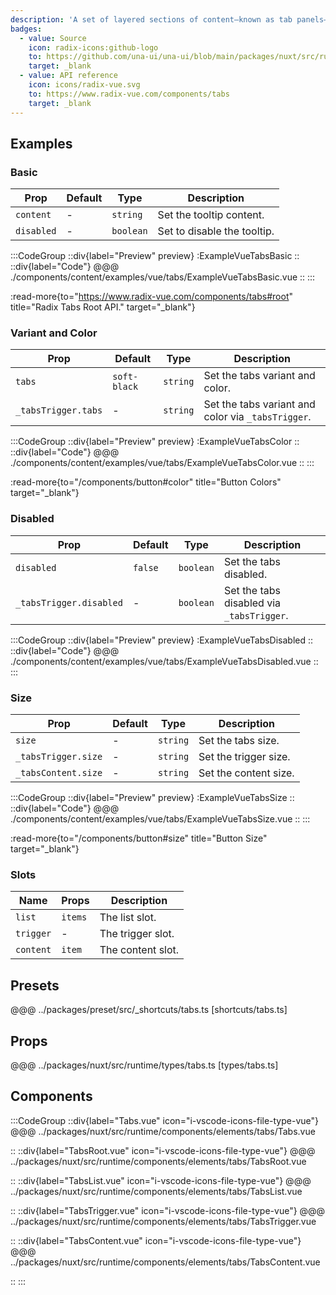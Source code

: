 ```yaml
---
description: 'A set of layered sections of content—known as tab panels—that are displayed one at a time.'
badges:
  - value: Source
    icon: radix-icons:github-logo
    to: https://github.com/una-ui/una-ui/blob/main/packages/nuxt/src/runtime/components/elements/tabs/Tabs.vue
    target: _blank
  - value: API reference
    icon: icons/radix-vue.svg
    to: https://www.radix-vue.com/components/tabs
    target: _blank
---
```

## Examples

### Basic

| Prop       | Default | Type      | Description                 |
| ---------- | ------- | --------- | --------------------------- |
| `content`  | -       | `string`  | Set the tooltip content.    |
| `disabled` | -       | `boolean` | Set to disable the tooltip. |

:::CodeGroup
::div{label="Preview" preview}
  :ExampleVueTabsBasic
::
::div{label="Code"}
@@@ ./components/content/examples/vue/tabs/ExampleVueTabsBasic.vue
::
:::

:read-more{to="https://www.radix-vue.com/components/tabs#root" title="Radix Tabs Root API." target="_blank"}

### Variant and Color

| Prop                | Default      | Type     | Description                                        |
| ------------------- | ------------ | -------- | -------------------------------------------------- |
| `tabs`              | `soft-black` | `string` | Set the tabs variant and color.                    |
| `_tabsTrigger.tabs` | -            | `string` | Set the tabs variant and color via `_tabsTrigger`. |

:::CodeGroup
::div{label="Preview" preview}
:ExampleVueTabsColor
::
::div{label="Code"}
@@@ ./components/content/examples/vue/tabs/ExampleVueTabsColor.vue
::
:::

:read-more{to="/components/button#color" title="Button Colors" target="_blank"}

### Disabled

| Prop                    | Default | Type      | Description                               |
| ----------------------- | ------- | --------- | ----------------------------------------- |
| `disabled`              | `false` | `boolean` | Set the tabs disabled.                    |
| `_tabsTrigger.disabled` | -       | `boolean` | Set the tabs disabled via `_tabsTrigger`. |

:::CodeGroup
::div{label="Preview" preview}
:ExampleVueTabsDisabled
::
::div{label="Code"}
@@@ ./components/content/examples/vue/tabs/ExampleVueTabsDisabled.vue
::
:::

### Size

| Prop                | Default | Type     | Description           |
| ------------------- | ------- | -------- | --------------------- |
| `size`              | -       | `string` | Set the tabs size.    |
| `_tabsTrigger.size` | -       | `string` | Set the trigger size. |
| `_tabsContent.size` | -       | `string` | Set the content size. |

:::CodeGroup
::div{label="Preview" preview}
:ExampleVueTabsSize
::
::div{label="Code"}
@@@ ./components/content/examples/vue/tabs/ExampleVueTabsSize.vue
::
:::

:read-more{to="/components/button#size" title="Button Size" target="_blank"}

### Slots

| Name      | Props   | Description       |
| --------- | ------- | ----------------- |
| `list`    | `items` | The list slot.    |
| `trigger` | -       | The trigger slot. |
| `content` | `item`  | The content slot. |

## Presets
@@@ ../packages/preset/src/_shortcuts/tabs.ts [shortcuts/tabs.ts]

## Props
@@@ ../packages/nuxt/src/runtime/types/tabs.ts [types/tabs.ts]

## Components

:::CodeGroup
::div{label="Tabs.vue" icon="i-vscode-icons-file-type-vue"}
@@@ ../packages/nuxt/src/runtime/components/elements/tabs/Tabs.vue

::
::div{label="TabsRoot.vue" icon="i-vscode-icons-file-type-vue"}
@@@ ../packages/nuxt/src/runtime/components/elements/tabs/TabsRoot.vue

::
::div{label="TabsList.vue" icon="i-vscode-icons-file-type-vue"}
@@@ ../packages/nuxt/src/runtime/components/elements/tabs/TabsList.vue

::
::div{label="TabsTrigger.vue" icon="i-vscode-icons-file-type-vue"}
@@@ ../packages/nuxt/src/runtime/components/elements/tabs/TabsTrigger.vue

::
::div{label="TabsContent.vue" icon="i-vscode-icons-file-type-vue"}
@@@ ../packages/nuxt/src/runtime/components/elements/tabs/TabsContent.vue

::
:::
